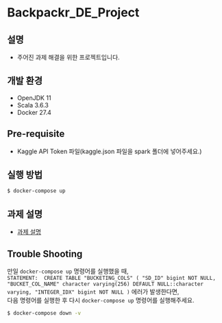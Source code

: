 # Backpackr_DE_Project

## 설명

- 주어진 과제 해결을 위한 프로젝트입니다.

## 개발 환경

- OpenJDK 11
- Scala 3.6.3
- Docker 27.4

## Pre-requisite

- Kaggle API Token 파일(kaggle.json 파일을 spark 폴더에 넣어주세요.)

## 실행 방법

```sh
$ docker-compose up
```

## 과제 설명

- [과제 설명](./description.md)

## Trouble Shooting

만일 `docker-compose up` 명령어를 실행했을 때,  
`STATEMENT:  CREATE TABLE "BUCKETING_COLS" ( "SD_ID" bigint NOT NULL, "BUCKET_COL_NAME" character varying(256) DEFAULT NULL::character varying, "INTEGER_IDX" bigint NOT NULL )` 에러가 발생한다면,  
다음 명령어를 실행한 후 다시 `docker-compose up` 명령어를 실행해주세요.

```sh
$ docker-compose down -v
```